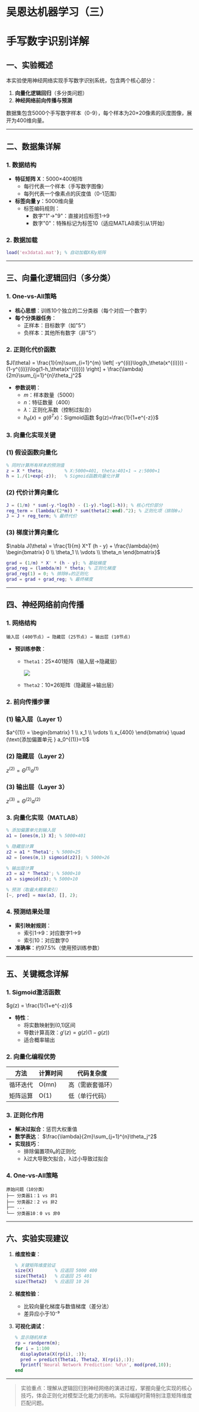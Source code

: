 # 吴恩达机器学习（三）

# 手写数字识别详解

## 一、实验概述

本实验使用神经网络实现手写数字识别系统，包含两个核心部分：

1. **向量化逻辑回归**（多分类问题）
2. **神经网络前向传播与预测**

数据集包含5000个手写数字样本（0-9），每个样本为20×20像素的灰度图像，展开为400维向量。

---

## 二、数据集详解

### 1. 数据结构

- **特征矩阵 X**：5000×400矩阵
    - 每行代表一个样本（手写数字图像）
    - 每列代表一个像素点的灰度值（0-1范围）
- **标签向量 y**：5000维向量
    - 标签编码规则：
        - 数字"1"→"9"：直接对应标签1→9
        - 数字"0"：特殊标记为标签10（适应MATLAB索引从1开始）

### 2. 数据加载

```matlab
load('ex3data1.mat'); % 自动加载X和y矩阵
```

---

## 三、向量化逻辑回归（多分类）

### 1. One-vs-All策略

- **核心思想**：训练10个独立的二分类器（每个对应一个数字）
- **每个分类器任务**：
    - 正样本：目标数字（如"5"）
    - 负样本：其他所有数字（非"5"）

### 2. 正则化代价函数

$J(\theta) = \frac{1}{m}\sum_{i=1}^{m} \left[ -y^{(i)}\log(h_\theta(x^{(i)})) - (1-y^{(i)})\log(1-h_\theta(x^{(i)})) \right] + \frac{\lambda}{2m}\sum_{j=1}^{n}\theta_j^2$

- **参数说明**：
    - $m$：样本数量（5000）
    - $n$：特征数量（400）
    - $\lambda$：正则化系数（控制过拟合）
    - $h_\theta(x) = g(\theta^Tx)$：Sigmoid函数 $g(z)=\frac{1}{1+e^{-z}}$

### 3. 向量化实现关键

### (1) 假设函数向量化

```matlab
% 同时计算所有样本的预测值
z = X * theta;        % X:5000×401, theta:401×1 → z:5000×1
h = 1./(1+exp(-z));   % Sigmoid函数向量化计算
```

### (2) 代价计算向量化

```matlab
J = (1/m) * sum(-y.*log(h) - (1-y).*log(1-h)); % 核心代价部分
reg_term = (lambda/(2*m)) * sum(theta(2:end).^2); % 正则化项（排除θ₀）
J = J + reg_term; % 最终代价
```

### (3) 梯度计算向量化

$\nabla J(\theta) = \frac{1}{m} X^T (h - y) + \frac{\lambda}{m} \begin{bmatrix} 0 \\ \theta_1 \\ \vdots \\ \theta_n \end{bmatrix}$

```matlab
grad = (1/m) * X' * (h - y); % 基础梯度
grad_reg = (lambda/m) * theta; % 正则化梯度
grad_reg(1) = 0; % 排除θ₀的正则化
grad = grad + grad_reg; % 最终梯度
```

---

## 四、神经网络前向传播

### 1. 网络结构

```
输入层 (400节点) → 隐藏层 (25节点) → 输出层 (10节点)
```

- **预训练参数**：
    - `Theta1`：25×401矩阵（输入层→隐藏层）
        
        ![](https://ima-share-kb.image.myqcloud.com/5/SzEZBCcBfjylJ11fwa1cwH/3bd5fa70-8650-44c0-93e8-e1cede644374.png?sign=37419011ae8677be73ba4315a9e700fe&t=1752927720)
        
    - `Theta2`：10×26矩阵（隐藏层→输出层）

### 2. 前向传播步骤

### (1) 输入层（Layer 1）

$a^{(1)} = \begin{bmatrix} 1 \\ x_1 \\ \vdots \\ x_{400} \end{bmatrix} \quad (\text{添加偏置单元 } a_0^{(1)}=1)$

### (2) 隐藏层（Layer 2）

$z^{(2)} = \Theta^{(1)} a^{(1)}$

### (3) 输出层（Layer 3）

$z^{(3)} = \Theta^{(2)} a^{(2)}$

### 3. 向量化实现（MATLAB）

```matlab
% 添加偏置单元到输入层
a1 = [ones(m,1) X]; % 5000×401

% 隐藏层计算
z2 = a1 * Theta1'; % 5000×25
a2 = [ones(m,1) sigmoid(z2)]; % 5000×26

% 输出层计算
z3 = a2 * Theta2'; % 5000×10
a3 = sigmoid(z3); % 5000×10

% 预测（取最大概率索引）
[~, pred] = max(a3, [], 2);
```

### 4. 预测结果处理

- **索引映射规则**：
    - 索引1→9：对应数字1→9
    - 索引10：对应数字0
- **准确率**：约97.5%（使用预训练参数）

---

## 五、关键概念详解

### 1. Sigmoid激活函数

$g(z) = \frac{1}{1+e^{-z}}$

- **特性**：
    - 将实数映射到(0,1)区间
    - 导数计算高效：$g'(z) = g(z)(1-g(z))$
    - 适合概率输出

### 2. 向量化编程优势

| 方法 | 计算时间 | 代码复杂度 |
| --- | --- | --- |
| 循环迭代 | O(mn) | 高（需嵌套循环） |
| 矩阵运算 | O(1) | 低（单行代码） |

### 3. 正则化作用

- **解决过拟合**：惩罚大权重值
- **数学表达**：
$\frac{\lambda}{2m}\sum_{j=1}^{n}\theta_j^2$
- **实现技巧**：
    - 排除偏置项θ₀的正则化
    - λ过大导致欠拟合，λ过小导致过拟合

### 4. One-vs-All策略

```
原始问题（10分类）
├── 分类器1：1 vs 非1
├── 分类器2：2 vs 非2
├── ...
└── 分类器10：0 vs 非0
```

---

## 六、实验实现建议

1. **维度检查**：
    
    ```matlab
    % 关键矩阵维度验证
    size(X)        % 应返回 5000 400
    size(Theta1)   % 应返回 25 401
    size(Theta2)   % 应返回 10 26
    ```
    
2. **梯度检验**：
    - 比较向量化梯度与数值梯度（差分法）
    - 差异应小于10⁻⁹
3. **可视化调试**：
    
    ```matlab
    % 显示随机样本
    rp = randperm(m);
    for i = 1:100
      displayData(X(rp(i), :));
      pred = predict(Theta1, Theta2, X(rp(i),:));
      fprintf('Neural Network Prediction: %d\n', mod(pred,10));
    end
    ```
    

---

> 实验重点：理解从逻辑回归到神经网络的演进过程，掌握向量化实现的核心技巧，体会正则化对模型泛化能力的影响。实际编程时需特别注意矩阵维度匹配问题。
>